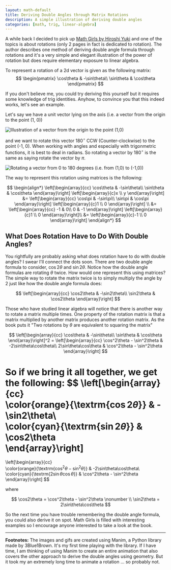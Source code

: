 ```yaml
---
layout: math-default
title: Deriving Double Angles through Matrix Rotations
description: A simple illustration of deriving double angles
categories: [math, trig, linear-algebra]
---
```


A while back I decided to pick up [Math Girls by Hiroshi Yuki](http://bentobooks.com/mathgirls/) and one of the 
topics is about rotations (only 2 pages in fact is dedicated to rotation). The 
author describes one method of deriving double angle formula through rotations 
and it's a very simple and elegant illustration of the power of rotation 
but does require elementary exposure to linear algebra.

To represent a rotation of a 2d vector is given as the following matrix:
$$
\begin{pmatrix}
\cos\theta & -\sin\theta\\ 
\sin\theta & \cos\theta
\end{pmatrix}
$$

If you don't believe me, you could try deriving this yourself but it requires some knowledge 
of trig identities. Anyhow, to convince you that this indeed works, let's see an example. 

Let's say we have a unit vector lying on the axis (i.e. a vector from the origin to the point (1, 0))

![Illustration of a vector from the origin to the point (1,0)](../assets/math-physics/double-angle/1.png)

and we want to rotate this vector $180^\circ$ CCW (Counter-clockwise) to the point (-1, 0). When working 
with angles and especially with trigonmetric functions, it is best to deal in radians. So rotating a vector 
by $180^\circ$ is the same as saying rotate the vector by $\pi$.

![Rotating a vector from 0 to 180 degrees (i.e. from (1,0) to (-1,0))](../assets/math-physics/double-angle/2.gif)

The way to represent this rotation using matrices is the following:

$$
\begin{align*}
\left[\begin{array}{cc}
\cos\theta & -\sin\theta\\                                                      
\sin\theta & \cos\theta                                                         
\end{array}\right]
\left[\begin{array}{c}x \\ y \end{array}\right]
&=
\left[\begin{array}{cc}                                                         
\cos\pi & -\sin\pi\\                                                      
\sin\pi & \cos\pi                                                         
\end{array}\right]                                                              
\left[\begin{array}{c}1 \\ 0 \end{array}\right] \\
&= \left[\begin{array}{cc}                                                         
-1 & 0\\                                                            
0 & -1                                                               
\end{array}\right]                                                              
\left[\begin{array}{c}1 \\ 0 \end{array}\right]\\
&= 
\left[\begin{array}{c}-1 \\ 0 \end{array}\right]
\end{align*}
$$ 


## What Does Rotation Have to Do With Double Angles?

You rightfully are probably asking what does rotation have to do with double angles? 
I swear I'll connect the dots soon. There are two double angle formula to consider, $\cos2\theta$ and $\sin2\theta$.
Notice how the double angle formulas are rotating $\theta$ twice. How would one represent this using matrices? 
The simple way to rotate the matrix twice is to simply multiply the angle by 2 just like how the double angle 
formula does:

$$
\left[\begin{array}{cc}                                                         
\cos2\theta & -\sin2\theta\\                                                      
\sin2\theta & \cos2\theta                                                         
\end{array}\right]                                                              
$$

Those who have studied linear algebra will notice that there is another way to rotate a matrix multiple times. 
One property of the rotation matrix is that a matrix multiplied by another matrix produces another rotation matrix. 
As the book puts it "Two rotations by $\theta$ are equivalent to squaring the matrix"

$$
\left[\begin{array}{cc}                                                         
\cos\theta & -\sin\theta\\                                                      
\sin\theta & \cos\theta                                                         
\end{array}\right]^2   
= \left[\begin{array}{cc}                                                         
\cos^2\theta - \sin^2\theta & -2\sin\theta\cos\theta\\  
2\sin\theta\cos\theta & \cos^2\theta - \sin^2\theta    
\end{array}\right]   
$$

So if we bring it all together, we get the following:
$$
\left[\begin{array}{cc}                                                         
\color{orange}{\textrm{$\cos2\theta$}} & -\sin2\theta\\                            
\color{cyan}{\textrm{$\sin2\theta$}} & \cos2\theta                              
\end{array}\right]
=
\left[\begin{array}{cc}                                                         
\color{orange}{\textrm{$\cos^2\theta - \sin^2\theta$}} & -2\sin\theta\cos\theta\\                                                      
\color{cyan}{\textrm{$2\sin\theta\cos\theta$}} & \cos^2\theta - \sin^2\theta                                                        
\end{array}\right]
$$

where

$$
\cos2\theta = \cos^2\theta - \sin^2\theta \nonumber \\
\sin2\theta = 2\sin\theta\cos\theta
$$

So the next time you have trouble remembering the double angle formula, you could 
also derive it on spot. Math Girls is filled with interesting examples so I encourage 
anyone interested to take a look at the book.

---

<b> Footnotes:</b> The images and gifs are created using Manim, a Python library made by 3Blue1Brown. It's my 
first time playing with the library. If I have time, I am thinking of using Manim to create an entire animation 
that also covers the other approach to derive the double angles using geometry. But it took my an extremely 
long time to animate a rotation ... so probably not.

